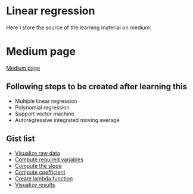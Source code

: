 # Linear regression
Here I store the source of the learning material on medium.

# Medium page
[Medium page](https://vepnar.medium.com/linear-regression-in-plain-python-3b20bb56b31d)

## Following steps to be created after learning this
- Multiple linear regression
- Polynomial regression
- Support vector machine
- Autoregressive integrated moving average

## Gist list
- [Visualize raw data](https://gist.github.com/Vepnar/9c7c77479d8ed63e82a6de88b751364c)
- [Compute required variables](https://gist.github.com/Vepnar/ebebeab5a10bb9064af05c6f3a7a6ffd)
- [Compute the slope](https://gist.github.com/Vepnar/96310f25c805cf24f0aaf645d23797a8)
- [Compute coefficient](https://gist.github.com/Vepnar/a6bb93f2afad981ff596084318c02a3e)
- [Create lambda function](https://gist.github.com/Vepnar/e52a2350e0ae4a4b075f9b121bc6abb7)
- [Visualize results](https://gist.github.com/Vepnar/144b47ca45f502f8e5a65b5de5a9911e)